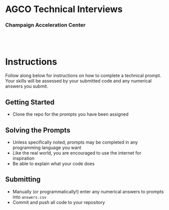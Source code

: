 # AGCO Technical Interviews
### Champaign Acceleration Center

<br>
<br>

# Instructions
Follow along below for instructions on how to complete a technical prompt. Your skills will be assessed by your submitted code and any numerical answers you submit.

## Getting Started
* Clone the repo for the prompts you have been assigned

## Solving the Prompts
* Unless specifically noted, prompts may be completed in any programming language you want
* Like the real world, you are encouraged to use the internet for inspiration
* Be able to explain what your code does

## Submitting
* Manually (or programmatically!) enter any numerical answers to prompts into `answers.csv`
* Commit and push all code to your repository
